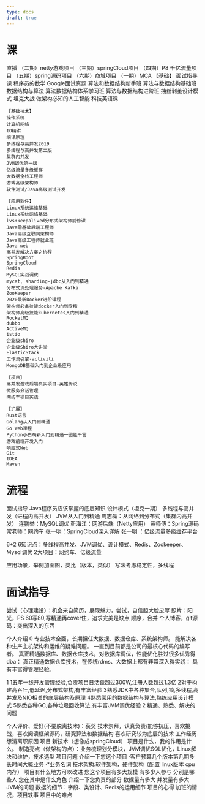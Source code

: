 ```yaml
---
type: docs
draft: true
---
```

# 课
直播
（二期）netty游戏项目
（三期）springCloud项目
（四期）P8 千亿流量项目
（五期）spring源码项目
（六期）商城项目
（一期）MCA
	【基础】
	面试指导课
	程序员的数学
	Google面试真题
	算法和数据结构新手班
	算法与数据结构基础班
	数据结构与算法
	算法数据结构体系学习班
	算法与数据结构进阶班
	抽丝剥茧设计模式
	坦克大战
	做架构必知的人工智能
	科技英语课

	【基础技术】
	操作系统
	计算机网络
	IO精讲
	编译原理
	多线程与高并发2019
	多线程与高并发第二版
	集群内并发
	JVM调优第一版
	亿级流量多级缓存
	大数据全栈工程师
	游戏高级架构师
	软件测试/Java高级测试开发

	【应用软件】
	Linux系统运维基础
	Linux系统网络基础
	lvs+keepalived分布式架构师前修课
	Java零基础后端工程师
	Java高级互联网架构师
	Java高级工程师就业班
	Java web
	高并发解决方案之协程
	SpringBoot
	SpringCloud
	Redis
	MySQL实战调优
	mycat, sharding-jdbc从入门到精通
	分布式流处理服务-Apache Kafka
	ZooKeeper
	2020最新Docker进阶课程
	架构师必备技能docker入门到专精
	架构师高级技能kubernetes入门到精通
	RocketMQ
	dubbo
	ActiveMQ
	istio
	企业级shiro
	企业级Shiro大讲堂
	ElasticStack
	工作流引擎-activiti
	MongoDB基础入门到企业级应用

	【项目】
	高并发游戏后端真实项目-英雄传说
	微服务会话管理
	网约车项目实践

	【扩展】
	Rust语言
	Golang从入门到精通
	Go Web课程
	Python小白萌新入门到精通一图胜千言
	游戏前端开发入门
	响应式Web
	Git
	IDEA
	Maven


# 流程
面试指导
Java程序员应该掌握的底层知识
设计模式（坦克一期）
多线程与高并发（进程内高并发）
JVM从入门到精通
周志磊：从网络到分布式（集群内高并发）
连鹏举：MySQL调优
靳海江：网游后端（Netty应用）
黄师傅：Spring源码
常老师：网约车
	张一明：SpringCloud深入详解
张一明 ：亿级流量多级缓存平台

6+2
6知识点：多线程高并发、JVM调优、设计模式、Redis、Zookeeper、Mysql调优
2大项目：网约车、亿级流量


应用场景，举例加画图，类比（版本，类似）
写法考虑稳定性，多线程

# 面试指导

尝试（心理建设）：机会来自简历，展现魅力，尝试，自信胆大脸皮厚
照片：阳光，PS
60写80,写精通再cover住，追求完美是缺点
顺序，合并
个人博客，git源码：突出深入的东西

个人介绍
0
	专业技术全面，长期担任大数据、数据仓库、系统架构师。
	能解决各种生产主机架构和运维的疑难问题。
	一直到目前都是公司的最核心代码的编写者。
	真正精通数据库、数据仓库技术，对数据库调优，性能优化胜过很多优秀得dba：
	真正精通数据仓库技术，在传统rdms、大数据上都有非常深入得实践：
	具有丰富得管理经验。

1
	1五年一线开发管理经验,负责项目日活跃超过300W,注册人数超过1.3亿
	2对于构建高吞吐,低延迟,分布式架构,有丰富经验
	3熟悉JDK中各种集合,队列,锁,多线程,高并发及NIO相关的底层结构及原理
	4熟悉常用的数据结构与算法,熟练应用设计模式
	5熟悉各种GC,各种垃圾回收算法,有丰富JVM调优经验
2
	精通、熟悉、解决的问题

个人评价、爱好(不要脱离技术)：获奖 
	技术崇拜，认真负责/能够抗压，喜欢挑战，喜欢阅读框架源码，研究算法和数据结构
	喜欢研究较为底层的技术
工作经历
	想清离职原因
项目
	新技术（想像成springCloud）
	项目是什么，我的作用是什么。
	制造亮点（做架构的点）：业务梳理划分模块，JVM调优SQL优化，Linux解决和维护，技术选型
	项目问题
		介绍一下您这个项目
			·客户预算几个版本第几期多长时间大概业务
			·*业务名词
		技术架构:软件架构，硬件架构（配置 linux版本 cpu 内存）
		项目有什么地方可以改进
		您这个项目有多大规模
		有多少人参与
		分别是哪些人
		您在其中是什么角色
		介绍一下您负责的部分
		数据量有多大
		并发量有多大
		JVM的问题
		数据的细节：字段、类设计、Redis的运用细节
		项目的心得
		加班的情况，项目轶事
		项目中的难点
